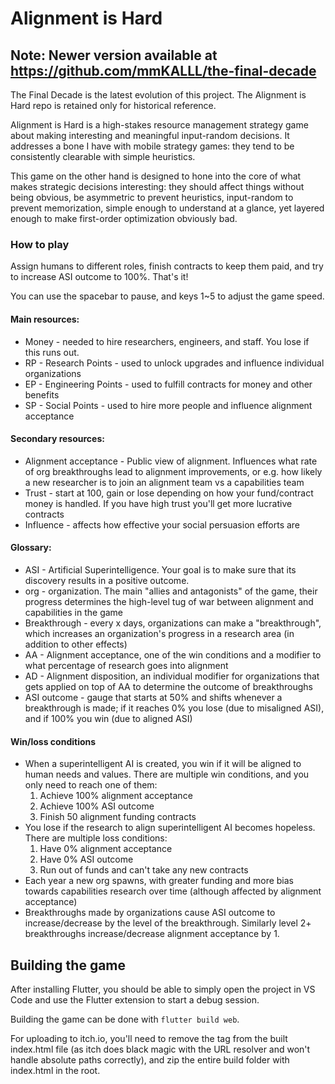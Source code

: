 # Alignment is Hard

## Note: Newer version available at https://github.com/mmKALLL/the-final-decade

The Final Decade is the latest evolution of this project. The Alignment is Hard repo is retained only for historical reference.

Alignment is Hard is a high-stakes resource management strategy game about making interesting and meaningful input-random decisions. It addresses a bone I have with mobile strategy games: they tend to be consistently clearable with simple heuristics.

This game on the other hand is designed to hone into the core of what makes strategic decisions interesting: they should affect things without being obvious, be asymmetric to prevent heuristics, input-random to prevent memorization, simple enough to understand at a glance, yet layered enough to make first-order optimization obviously bad.

### How to play

Assign humans to different roles, finish contracts to keep them paid, and try to increase ASI outcome to 100%. That's it!

You can use the spacebar to pause, and keys 1~5 to adjust the game speed.

#### Main resources:

- Money - needed to hire researchers, engineers, and staff. You lose if this runs out.
- RP - Research Points - used to unlock upgrades and influence individual organizations
- EP - Engineering Points - used to fulfill contracts for money and other benefits
- SP - Social Points - used to hire more people and influence alignment acceptance

#### Secondary resources:

- Alignment acceptance - Public view of alignment. Influences what rate of org breakthroughs lead to alignment improvements, or e.g. how likely a new researcher is to join an alignment team vs a capabilities team
- Trust - start at 100, gain or lose depending on how your fund/contract money is handled. If you have high trust you'll get more lucrative contracts
- Influence - affects how effective your social persuasion efforts are

#### Glossary:

- ASI - Artificial Superintelligence. Your goal is to make sure that its discovery results in a positive outcome.
- org - organization. The main "allies and antagonists" of the game, their progress determines the high-level tug of war between alignment and capabilities in the game
- Breakthrough - every x days, organizations can make a "breakthrough", which increases an organization's progress in a research area (in addition to other effects)
- AA - Alignment acceptance, one of the win conditions and a modifier to what percentage of research goes into alignment
- AD - Alignment disposition, an individual modifier for organizations that gets applied on top of AA to determine the outcome of breakthroughs
- ASI outcome - gauge that starts at 50% and shifts whenever a breakthrough is made; if it reaches 0% you lose (due to misaligned ASI), and if 100% you win (due to aligned ASI)

#### Win/loss conditions

- When a superintelligent AI is created, you win if it will be aligned to human needs and values. There are multiple win conditions, and you only need to reach one of them:
  1. Achieve 100% alignment acceptance
  2. Achieve 100% ASI outcome
  3. Finish 50 alignment funding contracts
- You lose if the research to align superintelligent AI becomes hopeless. There are multiple loss conditions:
  1. Have 0% alignment acceptance
  2. Have 0% ASI outcome
  3. Run out of funds and can't take any new contracts
- Each year a new org spawns, with greater funding and more bias towards capabilities research over time (although affected by alignment acceptance)
- Breakthroughs made by organizations cause ASI outcome to increase/decrease by the level of the breakthrough. Similarly level 2+ breakthroughs increase/decrease alignment acceptance by 1.

## Building the game

After installing Flutter, you should be able to simply open the project in VS Code and use the Flutter extension to start a debug session.

Building the game can be done with `flutter build web`.

For uploading to itch.io, you'll need to remove the <base href> tag from the built index.html file (as itch does black magic with the URL resolver and won't handle absolute paths correctly), and zip the entire build folder with index.html in the root.
